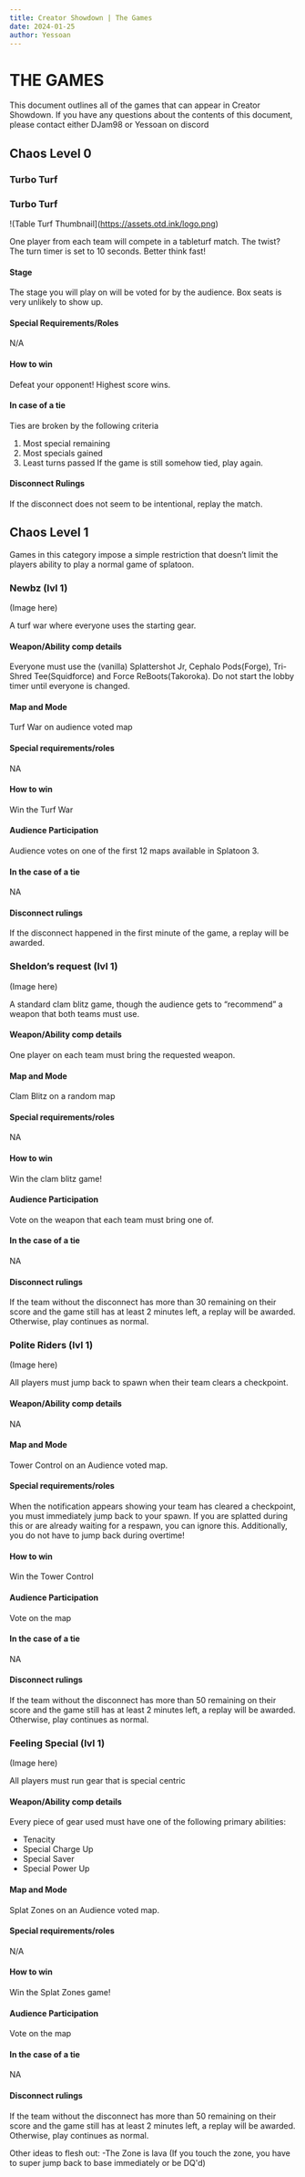 ```yaml
---
title: Creator Showdown | The Games
date: 2024-01-25
author: Yessoan
---
```


# THE GAMES

This document outlines all of the games that can appear in Creator Showdown. If you have any questions about the contents of this document, please contact either DJam98 or Yessoan on discord

## Chaos Level 0

### **Turbo Turf**
### Turbo Turf

!(Table Turf Thumbnail](https://assets.otd.ink/logo.png)

One player from each team will compete in a tableturf match. The twist? The turn timer is set to 10 seconds. Better think fast!

#### Stage

The stage you will play on will be voted for by the audience. Box seats is very unlikely to show up.

#### Special Requirements/Roles

N/A

#### How to win

Defeat your opponent! Highest score wins.

#### In case of a tie

Ties are broken by the following criteria
1. Most special remaining
2. Most specials gained
3. Least turns passed
If the game is still somehow tied, play again.

#### Disconnect Rulings

If the disconnect does not seem to be intentional, replay the match.



## Chaos Level 1

Games in this category impose a simple restriction that doesn’t limit the players ability to play a normal game of splatoon.

### **Newbz** (lvl 1)

(Image here)

A turf war where everyone uses the starting gear.

#### Weapon/Ability comp details

Everyone must use the (vanilla) Splattershot Jr, Cephalo Pods(Forge), Tri-Shred Tee(Squidforce) and Force ReBoots(Takoroka). Do not start the lobby timer until everyone is changed.

#### Map and Mode

Turf War on audience voted map

#### Special requirements/roles

NA

#### How to win

Win the Turf War

#### Audience Participation

Audience votes on one of the first 12 maps available in Splatoon 3.

#### In the case of a tie

NA

#### Disconnect rulings

If the disconnect happened in the first minute of the game, a replay will be awarded.


### **Sheldon’s request** (lvl 1)

(Image here)

A standard clam blitz game, though the audience gets to “recommend” a weapon that both teams must use.

#### Weapon/Ability comp details

One player on each team must bring the requested weapon.

#### Map and Mode

Clam Blitz on a random map

#### Special requirements/roles

NA

#### How to win

Win the clam blitz game!

#### Audience Participation

Vote on the weapon that each team must bring one of.

#### In the case of a tie

NA

#### Disconnect rulings

If the team without the disconnect has more than 30 remaining on their score and the game still has at least 2 minutes left, a replay will be awarded. Otherwise, play continues as normal.


### **Polite Riders** (lvl 1)

(Image here)

All players must jump back to spawn when their team clears a checkpoint.

#### Weapon/Ability comp details

NA

#### Map and Mode

Tower Control on an Audience voted map.

#### Special requirements/roles

When the notification appears showing your team has cleared a checkpoint, you must immediately jump back to your spawn. If you are splatted during this or are already waiting for a respawn, you can ignore this. Additionally, you do not have to jump back during overtime!

#### How to win

Win the Tower Control

#### Audience Participation

Vote on the map

#### In the case of a tie

NA

#### Disconnect rulings

If the team without the disconnect has more than 50 remaining on their score and the game still has at least 2 minutes left, a replay will be awarded. Otherwise, play continues as normal.


### **Feeling Special** (lvl 1)

(Image here)

All players must run gear that is special centric

#### Weapon/Ability comp details

Every piece of gear used must have one of the following primary abilities:
- Tenacity
- Special Charge Up
- Special Saver
- Special Power Up

#### Map and Mode

Splat Zones on an Audience voted map.

#### Special requirements/roles

N/A

#### How to win

Win the Splat Zones game!

#### Audience Participation

Vote on the map

#### In the case of a tie

NA

#### Disconnect rulings

If the team without the disconnect has more than 50 remaining on their score and the game still has at least 2 minutes left, a replay will be awarded. Otherwise, play continues as normal.




Other ideas to flesh out:
-The Zone is lava (If you touch the zone, you have to super jump back to base immediately or be DQ'd)
